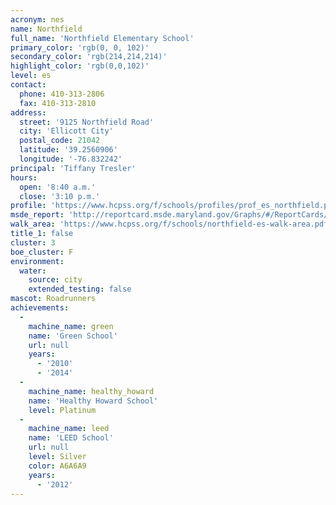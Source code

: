 ```yaml
---
acronym: nes
name: Northfield
full_name: 'Northfield Elementary School'
primary_color: 'rgb(0, 0, 102)'
secondary_color: 'rgb(214,214,214)'
highlight_color: 'rgb(0,0,102)'
level: es
contact:
  phone: 410-313-2806
  fax: 410-313-2810
address:
  street: '9125 Northfield Road'
  city: 'Ellicott City'
  postal_code: 21042
  latitude: '39.2560906'
  longitude: '-76.832242'
principal: 'Tiffany Tresler'
hours:
  open: '8:40 a.m.'
  close: '3:10 p.m.'
profile: 'https://www.hcpss.org/f/schools/profiles/prof_es_northfield.pdf'
msde_report: 'http://reportcard.msde.maryland.gov/Graphs/#/ReportCards/ReportCardSchool/1//1/13/0208/'
walk_area: 'https://www.hcpss.org/f/schools/northfield-es-walk-area.pdf'
title_1: false
cluster: 3
boe_cluster: F
environment:
  water:
    source: city
    extended_testing: false
mascot: Roadrunners
achievements:
  -
    machine_name: green
    name: 'Green School'
    url: null
    years:
      - '2010'
      - '2014'
  -
    machine_name: healthy_howard
    name: 'Healthy Howard School'
    level: Platinum
  -
    machine_name: leed
    name: 'LEED School'
    url: null
    level: Silver
    color: A6A6A9
    years:
      - '2012'
---
```

